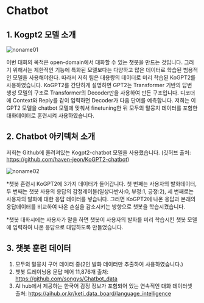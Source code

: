 # Chatbot
## 1. Kogpt2 모델 소개
![noname01](https://user-images.githubusercontent.com/57859679/99677988-acba2d00-2abd-11eb-9ef2-5be6d965d2cb.png)

이번 대회의 목적은 open-domain에서 대화할 수 있는 챗봇을 만드는 것입니다. 그러기 위해서는 제한적인 기능에 특화된 모델보다는 다양하고 많은 데이터로 학습된 범용적인 모델을 사용해야한다. 따라서 저희 팀은 대용량의 데이터로 미리 학습된 KoGPT2를 사용하였습니다.
KoGPT2를 간단하게 설명하면 GPT2는 Transformer 기반의 답변 생성 모델의 구조로 Transformer의 Decoder만을 사용하여 만든 구조입니다. 디코더에 Context와 Reply를 같이 입력하면 Decoder가 다음 단어를 예측합니다. 저희는 이 GPT2 모델을 chatbot 모델에 맞춰서 finetuning한 뒤 모두의 말뭉치 데이터를 포함한 대화데이터로 훈련시켜 사용하였습니다.

## 2. Chatbot 아키텍쳐 소개
저희는 Github에 올려져있는 Kogpt2-chatbot 모델을 사용했습니다.
(깃허브 출처: https://github.com/haven-jeon/KoGPT2-chatbot)


![noname02](https://user-images.githubusercontent.com/57859679/99680189-1fc4a300-2ac0-11eb-9f99-723a559201b0.png)

*챗봇 훈련시 KoGPT2에 3가지 데이터가 들어갑니다. 첫 번째는 사용자의 발화데이터, 두 번째는 챗봇 사용의 응답의 감정레이블(일상다반사:0, 부정:1, 긍정:2), 세 번째로는 사용자의 발화에 대한 응답 데이터를 넣습니다. 그러면 KoGPT2에 나온 응답과 본래의 응답데이터를 비교하여 나온 손실을 감소시키는 방향으로 챗봇을 학습시켰습니다.

*챗봇 대화시에는 사용자가 말을 하면 챗봇이 사용자의 발화를 미리 학습시킨 챗봇 모델에 입력하여 나온 응답으로 대답하도록 만들었습니다.

## 3. 챗봇 훈련 데이터 
1) 모두의 말뭉치 구어 데이터 중(2인 발화 데이터만 추출하여 사용하였습니다.)
2) 챗봇 트레이닝용 문답 페어 11,876개
출처: https://github.com/songys/Chatbot_data
3) AI hub에서 제공하는 한국어 감정 정보가 포함되어 있는 연속적인 대화 데이터셋
촐처: https://aihub.or.kr/keti_data_board/language_intelligence
